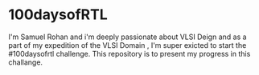 # 100daysofRTL
I'm Samuel Rohan and i'm deeply passionate about VLSI Deign and as a part of my expedition of the VLSI Domain , I'm super exicted to start the #100daysofrtl challenge.
This repository is to present my progress in this challange.
